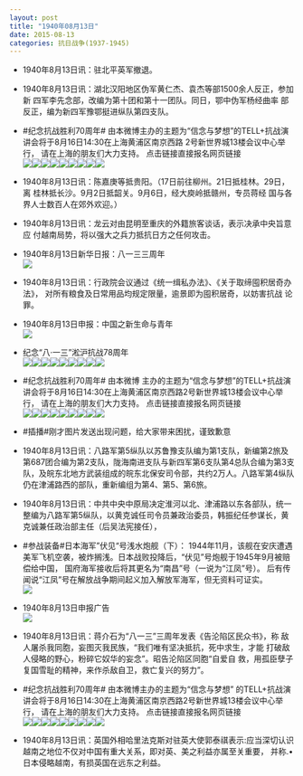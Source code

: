 ```yaml
---
layout: post
title: "1940年08月13日"
date: 2015-08-13
categories: 抗日战争(1937-1945)
---
```


<meta name="referrer" content="no-referrer" />

- 1940年8月13日讯：驻北平英军撤退。 

- 1940年8月13日讯：湖北汉阳地区伪军黄仁杰、袁杰等部1500余人反正，参加新 四军李先念部，改编为第十团和第十一团队。同日，鄂中伪军杨经曲率 部反正，编为新四军豫鄂挺进纵队第四支队。 

- #纪念抗战胜利70周年# 由本微博主办的主题为“信念与梦想”的TELL+抗战演讲会将于8月16日14:30在上海黄浦区南京西路 2号新世界城13楼会议中心举行， 请在上海的朋友们大力支持。 点击链接直接报名网页链接 <br/><img src="https://ww2.sinaimg.cn/large/aca367d8jw1ev1akfuodzj20be07lq37.jpg" /><img src="https://ww4.sinaimg.cn/large/aca367d8jw1ev1akg9jvfj20ci08fjs5.jpg" /><img src="https://ww3.sinaimg.cn/large/aca367d8jw1ev1akggi91j208c0auwej.jpg" /><img src="https://ww4.sinaimg.cn/large/aca367d8jw1ev1akgv7jkj20b40glq3o.jpg" /><img src="https://ww4.sinaimg.cn/large/aca367d8jw1ev1akhap7oj21kw11xgq9.jpg" /><img src="https://ww2.sinaimg.cn/large/aca367d8jw1ev1akhf2gbj204904u74a.jpg" /><img src="https://ww1.sinaimg.cn/large/aca367d8jw1ev1akhoe8wj206y09k0su.jpg" /><img src="https://ww1.sinaimg.cn/large/aca367d8jw1ev1akhvefbj208c0b1dha.jpg" /><img src="https://ww4.sinaimg.cn/large/aca367d8jw1ev1akhyv2nj208c0bvaby.jpg" />

- 1940年8月13日讯：陈嘉庚等抵贵阳。（17日前往柳州。21日抵桂林。29日，离 桂林抵长沙。9月2日抵韶关。9月6日，经大庾岭抵赣州，专员蒋经 国与各界人士数百人在郊外欢迎。） 

- 1940年8月13日讯：龙云对由昆明至重庆的外籍旅客谈话，表示决承中央旨意应 付越南局势，将以强大之兵力抵抗日方之任何攻击。 

- 1940年8月13日新华日报：八一三三周年 <br/><img src="https://ww3.sinaimg.cn/large/aca367d8jw1ev15nki6gfj211n0hkn3p.jpg" />

- 1940年8月13日讯：行政院会议通过《统一缉私办法》、《关于取缔囤积居奇办法》， 对所有粮食及日常用品均规定限量，逾景即为囤积居奇，以妨害抗战 论罪。 

- 1940年8月13日申报：中国之新生命与青年 <br/><img src="https://ww3.sinaimg.cn/large/aca367d8jw1ev0wzee12xj20jf0xy4do.jpg" />

- 纪念“八·一三”淞沪抗战78周年 <br/><img src="https://ww1.sinaimg.cn/large/aca367d8jw1ev0wbg630oj20950dw0u8.jpg" /><img src="https://ww1.sinaimg.cn/large/aca367d8jw1ev0wbhp1doj20hs0cktbw.jpg" /><img src="https://ww3.sinaimg.cn/large/aca367d8jw1ev0wbj0xiaj20hs0ck0ui.jpg" /><img src="https://ww2.sinaimg.cn/large/aca367d8jw1ev0wbfanyuj20go0bbq52.jpg" /><img src="https://ww4.sinaimg.cn/large/aca367d8jw1ev0wbl3jxxj20qo0hrafr.jpg" /><img src="https://ww1.sinaimg.cn/large/aca367d8jw1ev0wbmqnqvj20hs0dc41s.jpg" /><img src="https://ww4.sinaimg.cn/large/aca367d8jw1ev0wbodg1xj20hs0e277e.jpg" /><img src="https://ww2.sinaimg.cn/large/aca367d8jw1ev0wbq1rpwj20hs0cugnz.jpg" /><img src="https://ww4.sinaimg.cn/large/aca367d8jw1ev0wbrby3gj20bv0hswgh.jpg" />

- #纪念抗战胜利70周年# 由本微博 主办的主题为“信念与梦想”的TELL+抗战演讲会将于8月16日14:30在上海黄浦区南京西路2号新世界城13楼会议中心举行， 请在上海的朋友们大力支持。 点击链接直接报名网页链接 <br/><img src="https://ww1.sinaimg.cn/large/aca367d8jw1ev0uyktzxlj20ci07rmxw.jpg" /><img src="https://ww2.sinaimg.cn/large/aca367d8jw1ev0uyl8zg5j209q0ew75b.jpg" /><img src="https://ww3.sinaimg.cn/large/aca367d8jw1ev0uyldbswj208c0a774f.jpg" /><img src="https://ww2.sinaimg.cn/large/aca367d8jw1ev0uylrttsj20af0dwglv.jpg" /><img src="https://ww3.sinaimg.cn/large/aca367d8jw1ev0uylx6prj21kw11xgq9.jpg" /><img src="https://ww4.sinaimg.cn/large/aca367d8jw1ev0uyme41qg20b406qdi2.gif" /><img src="https://ww2.sinaimg.cn/large/aca367d8jw1ev0uymhcnwj208c0c4aar.jpg" /><img src="https://ww1.sinaimg.cn/large/aca367d8jw1ev0uymkyanj20fa0auwfn.jpg" /><img src="https://ww2.sinaimg.cn/large/aca367d8jw1ev0uymtppvj20910b4t91.jpg" />

- #插播#刚才图片发送出现问题，给大家带来困扰，谨致歉意 

- 1940年8月13日讯：八路军第5纵队以苏鲁豫支队编为第1支队，新编第2旅及第687团合编为第2支队，陇海南进支队与新四军第6支队第4总队合编为第3支队，及皖东北地方武装组成的皖东北保安司令部，共约2万人。八路军第4纵队仍在津浦路西的部队，重新编组为第4、第5、第6旅。 

- 1940年8月13日讯：中共中央中原局决定淮河以北、津浦路以东各部队，统一整编为八路军第5纵队，以黄克诚任司令员兼政治委员，韩振纪任参谋长，黄克诚兼任政治部主任（后吴法宪接任）， 

- #参战装备#日本海军”伏见“号浅水炮舰（下）： 1944年11月，该舰在安庆遭遇美军飞机空袭，被炸搁浅。日本战败投降后，“伏见”号炮舰于1945年9月被赔偿给中国， 国府海军接收后将其更名为“南昌”号（一说为“江凤”号）。 后有传闻说“江凤”号在解放战争期间起义加入解放军海军，但无资料可证实。 <br/><img src="https://ww1.sinaimg.cn/large/aca367d8jw1ev0r7b1idzj20bo06yjsb.jpg" />

- 1940年8月13日申报广告 <br/><img src="https://ww3.sinaimg.cn/large/aca367d8jw1ev0q1mlccnj20p30h0afv.jpg" />

- 1940年8月13日讯：蒋介石为“八一三”三周年发表《告沦陷区民众书》，称 敌人屠杀我同胞，妄图灭我民族，“我们唯有坚决抵抗，死中求生，才能 打破敌人侵略的野心，粉碎它奴华的妄念”。昭告沦陷区同胞“自爱自 救，用孤臣孽子复国雪耻的精神，来作杀敌自卫，救亡复兴的努力”。 

- #纪念抗战胜利70周年# 由本微博主办的主题为“信念与梦想” 的TELL+抗战演讲会将于8月16日14:30在上海黄浦区南京西路2号新世界城13楼会议中心举行， 请在上海的朋友们大力支持。 点击链接直接报名网页链接 <br/><img src="https://ww2.sinaimg.cn/large/aca367d8jw1ev0madn4xbj20c208zq3r.jpg" /><img src="https://ww3.sinaimg.cn/large/aca367d8jw1ev0madrxpfj209c0dwmxx.jpg" /><img src="https://ww2.sinaimg.cn/large/aca367d8jw1ev0mads8cfj20dw08c0t7.jpg" /><img src="https://ww2.sinaimg.cn/large/aca367d8jw1ev0madwnhrj20dw0apab9.jpg" /><img src="https://ww2.sinaimg.cn/large/aca367d8jw1ev0mae5h1rj21kw11xgq9.jpg" /><img src="https://ww4.sinaimg.cn/large/aca367d8jw1ev0mae9u63j20e009udh0.jpg" /><img src="https://ww1.sinaimg.cn/large/aca367d8jw1ev0maeik6zj2064044jrc.jpg" /><img src="https://ww1.sinaimg.cn/large/aca367d8jw1ev0maej6evj209g0dwaaz.jpg" /><img src="https://ww3.sinaimg.cn/large/aca367d8jw1ev0maejh2mj20dw0amq3s.jpg" />

- 1940年8月13日讯：英国外相哈里法克斯对驻英大使郭泰祺表示:应当深切认识 越南之地位不仅对中国有重大关系，即对英、美之利益亦属至关重要， 并称.•日本侵略越南，有损英国在远东之利益。 

